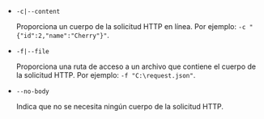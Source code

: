 * `-c|--content`

  Proporciona un cuerpo de la solicitud HTTP en línea. Por ejemplo: `-c "{"id":2,"name":"Cherry"}"`.

* `-f|--file`

  Proporciona una ruta de acceso a un archivo que contiene el cuerpo de la solicitud HTTP. Por ejemplo: `-f "C:\request.json"`.

* `--no-body`

  Indica que no se necesita ningún cuerpo de la solicitud HTTP.
